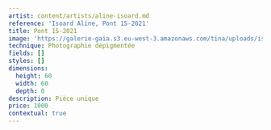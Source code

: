 ```yaml
---
artist: content/artists/aline-isoard.md
reference: 'Isoard Aline, Pont 15-2021'
title: Pont 15-2021
image: 'https://galerie-gaia.s3.eu-west-3.amazonaws.com/tina/uploads/isoard-aline/Galerie Gaia - Aline Isoard - pont 15-2021,60x60w.jpg'
technique: Photographie dépigmentée
fields: []
styles: []
dimensions:
  height: 60
  width: 60
  depth: 0
description: Pièce unique
price: 1000
contextual: true
---
```


